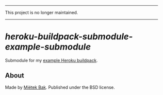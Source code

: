 -------------------------------------------------------------------------------

This project is no longer maintained.

-------------------------------------------------------------------------------


_heroku-buildpack-submodule-example-submodule_
==============================================

Submodule for my [example Heroku buildpack](https://github.com/mietek/heroku-buildpack-submodule-example).


About
-----

Made by [Miëtek Bak](https://mietek.io/).  Published under the BSD license.
